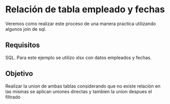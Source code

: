 # Relación de tabla empleado y fechas
Veremos como realizar este proceso de una manera practica utilizando algunos join de sql.

## Requisitos
SQL.
Para este ejemplo se utilizo xlsx con datos empleados y fechas.

## Objetivo
Realizar la union de ambas tablas considerando que no existe relaciòn en las mismas
se aplican uniones directas y tambien la union despues el filtrado
